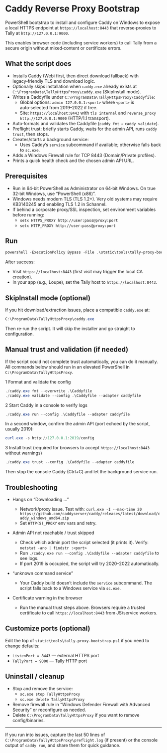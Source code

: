 # Caddy Reverse Proxy Bootstrap

PowerShell bootstrap to install and configure Caddy on Windows to expose a local HTTPS endpoint at `https://localhost:8443` that reverse‑proxies to Tally at `http://127.0.0.1:9000`.

This enables browser code (including service workers) to call Tally from a secure origin without mixed‑content or certificate errors.

## What the script does

- Installs Caddy (Webi first, then direct download fallback) with legacy‑friendly TLS and download logic.
- Optionally skips installation when `caddy.exe` already exists at `C:\ProgramData\TallyHttpsProxy\caddy.exe` (SkipInstall mode).
- Writes a Caddyfile under `C:\ProgramData\TallyHttpsProxy\Caddyfile`:
  - Global options: `admin 127.0.0.1:<port>` where `<port>` is auto‑selected from 2019–2022 if free.
  - Site: `https://localhost:8443` with `tls internal` and `reverse_proxy http://127.0.0.1:9000` (HTTP/1.1 transport).
- Auto‑formats and validates the Caddyfile (`caddy fmt` + `caddy validate`).
- Preflight trust: briefly starts Caddy, waits for the admin API, runs `caddy trust`, then stops.
- Creates/starts a background service:
  - Uses Caddy’s `service` subcommand if available; otherwise falls back to `sc.exe`.
- Adds a Windows Firewall rule for TCP 8443 (Domain/Private profiles).
- Prints a quick health check and the chosen admin API URL.

## Prerequisites

- Run in 64‑bit PowerShell as Administrator on 64‑bit Windows. On true 32‑bit Windows, use “PowerShell (x86)”.
- Windows needs modern TLS (TLS 1.2+). Very old systems may require KB3140245 and enabling TLS 1.2 in Schannel.
- If behind a corporate proxy/SSL inspection, set environment variables before running:
  - `setx HTTPS_PROXY http://user:pass@proxy:port`
  - `setx HTTP_PROXY http://user:pass@proxy:port`

## Run

```powershell
powershell -ExecutionPolicy Bypass -File .\static\tools\tally-proxy-bootstrap.ps1
```

After success:

- Visit `https://localhost:8443` (first visit may trigger the local CA creation).
- In your app (e.g., Loupe), set the Tally host to `https://localhost:8443`.

## SkipInstall mode (optional)

If you hit download/extraction issues, place a compatible `caddy.exe` at:

```powershell
C:\ProgramData\TallyHttpsProxy\caddy.exe
```

Then re‑run the script. It will skip the installer and go straight to configuration.

## Manual trust and validation (if needed)

If the script could not complete trust automatically, you can do it manually. All commands below should run in an elevated PowerShell in `C:\ProgramData\TallyHttpsProxy`.

1 Format and validate the config

  ```powershell
  ./caddy.exe fmt --overwrite .\Caddyfile
  ./caddy.exe validate --config .\Caddyfile --adapter caddyfile
  ```

2 Start Caddy in a console to verify logs

  ```powershell
  ./caddy.exe run --config .\Caddyfile --adapter caddyfile
  ```

In a second window, confirm the admin API (port echoed by the script, usually 2019):

  ```powershell
  curl.exe -s http://127.0.0.1:2019/config
  ```

3 Install trust (required for browsers to accept `https://localhost:8443` without warnings)

```powershell
./caddy.exe trust --config .\Caddyfile --adapter caddyfile
```

Then stop the console Caddy (Ctrl+C) and let the background service run.

## Troubleshooting

- Hangs on “Downloading …”
  - Network/proxy issue. Test with: `curl.exe -I --max-time 20 https://github.com/caddyserver/caddy/releases/latest/download/caddy_windows_amd64.zip`
  - Set `HTTP(S)_PROXY` env vars and retry.

- Admin API not reachable / trust skipped
  - Check which admin port the script selected (it prints it). Verify: `netstat -ano | findstr :<port>`
  - Run `./caddy.exe run --config .\Caddyfile --adapter caddyfile` to see logs.
  - If port 2019 is occupied, the script will try 2020–2022 automatically.

- “unknown command service”
  - Your Caddy build doesn’t include the `service` subcommand. The script falls back to a Windows service via `sc.exe`.

- Certificate warning in the browser
  - Run the manual trust steps above. Browsers require a trusted certificate to call `https://localhost:8443` from JS/service workers.

## Customize ports (optional)

Edit the top of `static\tools\tally-proxy-bootstrap.ps1` if you need to change defaults:

- `ListenPort = 8443` — external HTTPS port
- `TallyPort = 9000` — Tally HTTP port

## Uninstall / cleanup

- Stop and remove the service:
  - `sc.exe stop TallyHttpsProxy`
  - `sc.exe delete TallyHttpsProxy`
- Remove firewall rule in “Windows Defender Firewall with Advanced Security” or reconfigure as needed.
- Delete `C:\ProgramData\TallyHttpsProxy` if you want to remove config/binaries.

---

If you run into issues, capture the last 50 lines of `C:\ProgramData\TallyHttpsProxy\preflight.log` (if present) or the console output of `caddy run`, and share them for quick guidance.
